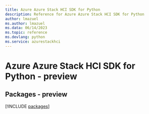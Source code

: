 ```yaml
---
title: Azure Azure Stack HCI SDK for Python
description: Reference for Azure Azure Stack HCI SDK for Python
author: lmazuel
ms.author: lmazuel
ms.data: 06/14/2023
ms.topic: reference
ms.devlang: python
ms.service: azurestackhci
---
```

# Azure Azure Stack HCI SDK for Python - preview
## Packages - preview
[!INCLUDE [packages](azure-stack-hci-index.md)]